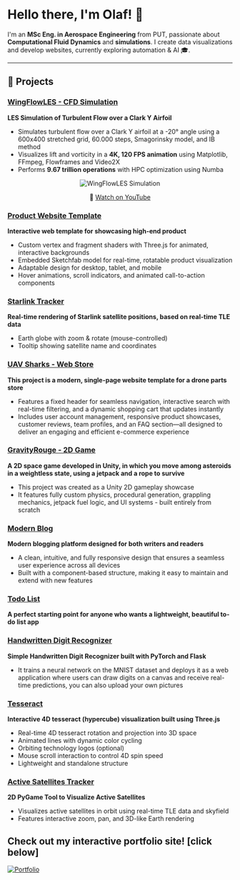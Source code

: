 # Hello there, I'm Olaf! 👋

I'm an **MSc Eng. in Aerospace Engineering** from PUT, passionate about **Computational Fluid Dynamics** and **simulations**. I create data visualizations and develop websites, currently exploring automation & AI 🎓.

---

## 🔨 Projects

### [WingFlowLES - CFD Simulation](https://github.com/olafbielasik/WingFlowLES)  
**LES Simulation of Turbulent Flow over a Clark Y Airfoil**  
- Simulates turbulent flow over a Clark Y airfoil at a -20° angle using a 600x400 stretched grid, 60.000 steps, Smagorinsky model, and IB method
- Visualizes lift and vorticity in a **4K, 120 FPS animation** using Matplotlib, FFmpeg, Flowframes and Video2X
- Performs **9.67 trillion operations** with HPC optimization using Numba

<p align="center">
  <img src="simulation.gif" alt="WingFlowLES Simulation">
</p>
<p align="center">
  🎥 <a href="https://www.youtube.com/watch?v=CqgccimCQGE">Watch on YouTube</a>
</p>

### [Product Website Template](https://github.com/olafbielasik/DesignProductTemplate)  
**Interactive web template for showcasing high-end product**
- Custom vertex and fragment shaders with Three.js for animated, interactive backgrounds
- Embedded Sketchfab model for real-time, rotatable product visualization
- Adaptable design for desktop, tablet, and mobile
- Hover animations, scroll indicators, and animated call-to-action components

### [Starlink Tracker](https://github.com/olafbielasik/StarlinkTracker)  
**Real-time rendering of Starlink satellite positions, based on real-time TLE data**
- Earth globe with zoom & rotate (mouse-controlled)
- Tooltip showing satellite name and coordinates

### [UAV Sharks - Web Store](https://github.com/olafbielasik/UAVSharks)
**This project is a modern, single-page website template for a drone parts store**
- Features a fixed header for seamless navigation, interactive search with real-time filtering, and a dynamic shopping cart that updates instantly
- Includes user account management, responsive product showcases, customer reviews, team profiles, and an FAQ section—all designed to deliver an engaging and efficient e-commerce experience

### [GravityRouge - 2D Game](https://github.com/olafbielasik/GravityRouge)  
**A 2D space game developed in Unity, in which you move among asteroids in a weightless state, using a jetpack and a rope to survive** 
- This project was created as a Unity 2D gameplay showcase
- It features fully custom physics, procedural generation, grappling mechanics, jetpack fuel logic, and UI systems - built entirely from scratch

### [Modern Blog](https://github.com/olafbielasik/ModernBlog)  
**Modern blogging platform designed for both writers and readers**  
- A clean, intuitive, and fully responsive design that ensures a seamless user experience across all devices
- Built with a component-based structure, making it easy to maintain and extend with new features

### [Todo List](https://github.com/olafbielasik/TodoList)  
**A perfect starting point for anyone who wants a lightweight, beautiful to-do list app**  

### [Handwritten Digit Recognizer](https://github.com/olafbielasik/HandwrittenDigitRecognizer)  
**Simple Handwritten Digit Recognizer built with PyTorch and Flask**
- It trains a neural network on the MNIST dataset and deploys it as a web application where users can draw digits on a canvas and receive real-time predictions, you can also upload your own pictures
  
### [Tesseract](https://github.com/olafbielasik/Tesseract) ###
**Interactive 4D tesseract (hypercube) visualization built using Three.js**
- Real-time 4D tesseract rotation and projection into 3D space
- Animated lines with dynamic color cycling
- Orbiting technology logos (optional)
- Mouse scroll interaction to control 4D spin speed
- Lightweight and standalone structure

### [Active Satellites Tracker](https://github.com/olafbielasik/ActiveSatellitesTracker)  
**2D PyGame Tool to Visualize Active Satellites**  
- Visualizes active satellites in orbit using real-time TLE data and skyfield
- Features interactive zoom, pan, and 3D-like Earth rendering

## **Check out my interactive portfolio site!** [click below]

[![Portfolio](portfolio.gif)](https://olafbielasik.site)
